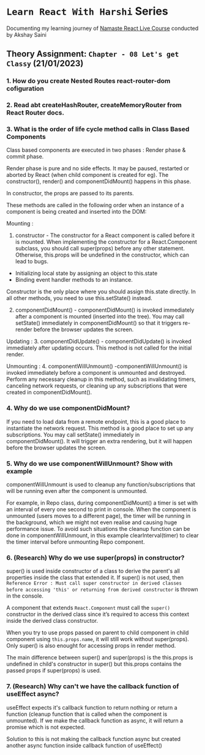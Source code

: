
# `Learn React With Harshi` Series 
   Documenting my learning journey of [Namaste React Live Course](https://learn.namastedev.com/) conducted by Akshay Saini

## Theory Assignment: `Chapter - 08 Let's get Classy` (21/01/2023)

### 1. How do you create Nested Routes react-router-dom cofiguration</li>
	

### 2. Read abt createHashRouter, createMemoryRouter from React Router docs.

### 3. What is the order of life cycle method calls in Class Based Components

 Class based components are executed in two phases : Render phase & commit phase. 

 Render phase is pure and no side effects. It may be paused, restarted or aborted by React (when child component is created for eg). The constructor(), render() and componentDidMount() happens in this phase. 

 In constructor, the props are passed to its parents. 

 These methods are called in the following order when an instance of a component is being created and inserted into the DOM:

 Mounting : 

 1. constructor - The constructor for a React component is called before it is mounted. When implementing the constructor for a React.Component subclass, you should call super(props) before any other statement. Otherwise, this.props will be undefined in the constructor, which can lead to bugs.
   - Initializing local state by assigning an object to this.state
   - Binding event handler methods to an instance.

Constructor is the only place where you should assign this.state directly. In all other methods, you need to use this.setState() instead.

2. componentDidMount() - componentDidMount() is invoked immediately after a component is mounted (inserted into the tree).
You may call setState() immediately in componentDidMount() so that it triggers re-render before the browser updates the screen.

 Updating : 
 3. componentDidUpdate() - componentDidUpdate() is invoked immediately after updating occurs. This method is not called for the initial render.

 Unmounting :
 4. componentWillUnmount() -componentWillUnmount() is invoked immediately before a component is unmounted and destroyed. Perform any necessary cleanup in this method, such as invalidating timers, canceling network requests, or cleaning up any subscriptions that were created in componentDidMount().


### 4. Why do we use componentDidMount?

If you need to load data from a remote endpoint, this is a good place to instantiate the network request. This method is a good place to set up any subscriptions. You may call setState() immediately in componentDidMount(). It will trigger an extra rendering, but it will happen before the browser updates the screen. 

### 5.  Why do we use componentWillUnmount? Show with example
componentWillUnmount is used to cleanup any function/subscriptions that will be running even after the component is unmounted. 

For example, in Repo class, during componentDidMount() a timer is set with an interval of every one second to print in console. When the component is unmounted (users moves to a different page), the timer will be running in the background, which we might not even realise and causing huge performance issue. To avoid such situations the cleanup function can be done in componentWillUnmount, in this example clearInterval(timer) to clear the timer interval before unmounting Repo component.

### 6. (Research) Why do we use super(props) in constructor?

super() is used inside constructor of a class to derive the parent's all properties inside the class that extended it. 
If super() is not used, then `Reference Error : Must call super constructor in derived classes before accessing 'this' or returning from derived constructor` is thrown in the console.

A component that extends `React.Component` must call the `super()` constructor in the derived class since it’s required to access this context inside the derived class constructor.

When you try to use props passed on parent to child component in child component using `this.props.name`, it will still work without super(props). Only super() is also enought for accessing props in render method. 

The main difference between super() and super(props) is the this.props is undefined in child's constructor in super() but this.props contains the passed props if super(props) is used.

### 7. (Research) Why can't we have the callback function of useEffect async?

useEffect expects it's callback function to return nothing or return a function (cleanup function that is called when the component is unmounted). If we make the callback function as async, it will return a promise which is not expected.

Solution to this is not making the callback function async but created another async function inside callback function of useEffect() 


